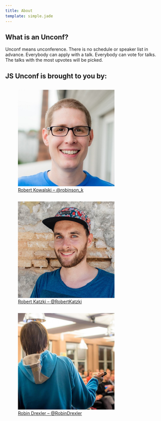 ```yaml
---
title: About
template: simple.jade
---
```


## What is an Unconf?

Unconf means unconference. There is no schedule or speaker list in advance. Everybody can apply with a talk. Everybody can vote for talks. The talks with the most upvotes will be picked.

## JS Unconf is brought to you by:

<div class="grid about">
  <div class="small-6 large-4 columns">
    <figure>
      <a class="about__link" href="https://twitter.com/robinson_k" target="_blank">
        <img src="/images/robinson_k.jpg" class="about__link__image" width="305" height="305">
        <figcaption class="about__link__image__caption">
          Robert Kowalski – @robinson_k
        </figcaption>
      </a>
    </figure>
  </div>
  <div class="small-6 large-4 columns">
    <figure>
      <a class="about__link" href="https://twitter.com/RobertKatzki" target="_blank">
        <img src="/images/RobertKatzki.jpg" class="about__link__image" width="305" height="305">
        <figcaption class="about__link__image__caption">
          Robert Katzki – @RobertKatzki
        </figcaption>
      </a>
    </figure>
  </div>
  <div class="small-6 large-4 columns">
    <figure>
      <a class="about__link" href="https://twitter.com/RobinDrexler" target="_blank">
        <img src="/images/RobinDrexler.jpg" class="about__link__image" width="305" height="305">
        <figcaption class="about__link__image__caption">
          Robin Drexler – @RobinDrexler
        </figcaption>
      </a>
    </figure>
  </div>
</div>
